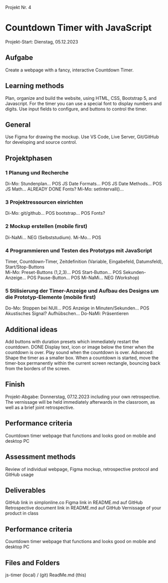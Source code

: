 Projekt Nr. 4
# Countdown Timer with JavaScript
Projekt-Start: Dienstag, 05.12.2023
## Aufgabe
Create a webpage with a fancy, interactive Countdown Timer.

## Learning methods
Plan, organize and build the website, 
using HTML, CSS, Bootstrap 5, and Javascript. 
For the timer you can use a special font to display numbers and digits. 
Use input fields to configure, and buttons to control the timer.

## General
Use Figma for drawing the mockup.
Use VS Code, Live Server, Git/GitHub for developing and source control.

## Projektphasen
### 1 Planung und Recherche
Di-Mo:
Stundenplan... POS
JS Date Formats... POS
JS Date Methods... POS
JS Math... ALREADY DONE
Fonts?
Mi-Mo:
setIntervall()... 
### 3 Projektressourcen einrichten
Di-Mo:
git/github... POS
bootstrap... POS
Fonts?
### 2 Mockup erstellen (mobile first)
Di-NaMi... NEG (Selbststudium). 
Mi-Mo... POS
### 4 Programmieren und Testen des Prototyps mit JavaScript
Timer, Countdown-Timer, Zeitdefinition (Variable, Eingabefeld, Datumsfeld), Start/Stop-Buttons  
Mi-Mo:
Preset-Buttons (1,2,3)... POS
Start-Button... POS
Sekunden-Anzeige... POS
Pause-Button... POS
Mi-NaMi... NEG (Workshop)
### 5 Stilisierung der Timer-Anzeige und Aufbau des Designs um die Prototyp-Elemente (mobile first)
Do-Mo:
Stoppen bei NUll... POS
Anzeige in Minuten/Sekunden... POS
Akustisches Signal?
Aufhübschen...
Do-NaMi:
Präsentieren

## Additional ideas
Add buttons with duration presets which immediately restart the countdown. DONE
Display text, icon or image below the timer when the countdown is over.
Play sound when the countdown is over.
Advanced: Shape the timer as a smaller box. When a countdown is started, 
move the timer-box permanently within the current screen rectangle, 
bouncing back from the borders of the screen.

## Finish
Projekt-Abgabe: Donnerstag, 07.12.2023
including your own retrospective. 
The vernissage will be held immediately afterwards in the classroom, 
as well as a brief joint retrospective.

## Performance criteria
Countdown timer webpage that functions and looks good on mobile and desktop PC

## Assessment methods
Review of individual webpage, Figma mockup, retrospective protocol and GitHub usage

## Deliverables
GitHub link in simplonline.co
Figma link in README.md auf GitHub
Retrospective document link in README.md auf GitHub
Vernissage of your product in class

## Performance criteria
Countdown timer webpage that functions and looks good on mobile and desktop PC

## Files and Folders
js-timer (local) / (git)
ReadMe.md (this)